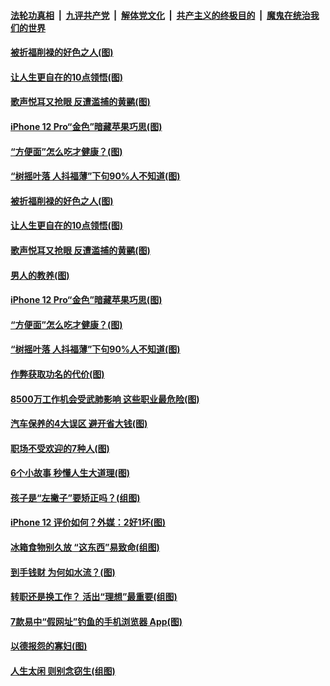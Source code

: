

####  [法轮功真相](../../../../basic/blob/master/README.md?t=10252302) &nbsp;|&nbsp; [九评共产党](../../../../9ping.md/blob/master/README.md?t=10252302) &nbsp;|&nbsp; [解体党文化](../../../../jtdwh.md/blob/master/README.md?t=10252302)  &nbsp;|&nbsp; [共产主义的终极目的](../../../../gczydzjmd.md/blob/master/README.md?t=10252302) &nbsp;|&nbsp; [魔鬼在统治我们的世界](../../../../mgztzwmdsj.md/blob/master/README.md?t=10252302) 

#### [被折福削禄的好色之人(图)](../pages/p8/950071.md?t=10252302) 

#### [让人生更自在的10点领悟(图)](../pages/p8/950286.md?t=10252302) 

#### [歌声悦耳又抢眼 反遭滥捕的黄鹂(图)](../pages/p8/950275.md?t=10252302) 

#### [iPhone 12 Pro“金色”暗藏苹果巧思(图)](../pages/p8/950267.md?t=10252302) 

#### [“方便面”怎么吃才健康？(图)](../pages/p8/949877.md?t=10252302) 

#### [“树摇叶落 人抖福薄”下句90%人不知道(图)](../pages/p8/950173.md?t=10252302) 

#### [被折福削禄的好色之人(图)](../pages/p8/950071.md?t=10252302) 

#### [让人生更自在的10点领悟(图)](../pages/p8/950286.md?t=10252302) 

#### [歌声悦耳又抢眼 反遭滥捕的黄鹂(图)](../pages/p8/950275.md?t=10252302) 

#### [男人的教养(图)](../pages/p8/949865.md?t=10252302) 

#### [iPhone 12 Pro“金色”暗藏苹果巧思(图)](../pages/p8/950267.md?t=10252302) 

#### [“方便面”怎么吃才健康？(图)](../pages/p8/949877.md?t=10252302) 

#### [“树摇叶落 人抖福薄”下句90%人不知道(图)](../pages/p8/950173.md?t=10252302) 

#### [作弊获取功名的代价(图)](../pages/p8/949874.md?t=10252302) 

#### [8500万工作机会受武肺影响 这些职业最危险(图)](../pages/p8/950167.md?t=10252302) 

#### [汽车保养的4大误区 避开省大钱(图)](../pages/p8/950147.md?t=10252302) 

#### [职场不受欢迎的7种人(图)](../pages/p8/950137.md?t=10252302) 

#### [6个小故事 秒懂人生大道理(图)](../pages/p8/949858.md?t=10252302) 

#### [孩子是“左撇子”要矫正吗？(组图)](../pages/p8/950044.md?t=10252302) 

#### [iPhone 12 评价如何？外媒：2好1坏(图)](../pages/p8/950034.md?t=10252302) 

#### [冰箱食物别久放 “这东西”易致命(组图)](../pages/p8/949939.md?t=10252302) 

#### [到手钱财 为何如水流？(图)](../pages/p8/949390.md?t=10252302) 

#### [转职还是换工作？ 活出“理想”最重要(组图)](../pages/p8/947355.md?t=10252302) 

#### [7款易中“假网址”钓鱼的手机浏览器 App(图)](../pages/p8/949854.md?t=10252302) 

#### [以德报怨的寡妇(图)](../pages/p8/949469.md?t=10252302) 

#### [人生太闲 则别念窃生(组图)](../pages/p8/949860.md?t=10252302) 

